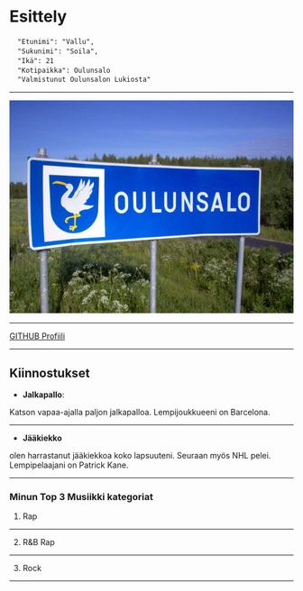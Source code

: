 # Esittely
```markdown
  "Etunimi": "Vallu",
  "Sukunimi": "Soila",
  "Ikä": 21
  "Kotipaikka": Oulunsalo
  "Valmistunut Oulunsalon Lukiosta"
```
---

![Kuva](image.png)

---

[GITHUB Profiili](https://github.com/vallusoila)

---

## Kiinnostukset

- **Jalkapallo**:

Katson vapaa-ajalla paljon jalkapalloa. Lempijoukkueeni on Barcelona.

---

- **Jääkiekko**

 olen harrastanut jääkiekkoa koko lapsuuteni. Seuraan myös NHL pelei. Lempipelaajani on Patrick Kane.

---

### Minun Top 3 Musiikki kategoriat

1. Rap

---

2. R&B Rap

---

3. Rock

---


